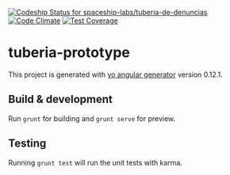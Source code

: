 [ ![Codeship Status for spaceship-labs/tuberia-de-denuncias](https://codeship.com/projects/2393d770-22cb-0133-9276-3a07b3152e0a/status?branch=master)](https://codeship.com/projects/96282)
[![Code Climate](https://codeclimate.com/github/spaceship-labs/tuberia-de-denuncias/badges/gpa.svg)](https://codeclimate.com/github/spaceship-labs/tuberia-de-denuncias)
[![Test Coverage](https://codeclimate.com/github/spaceship-labs/tuberia-de-denuncias/badges/coverage.svg)](https://codeclimate.com/github/spaceship-labs/tuberia-de-denuncias/coverage)


# tuberia-prototype

This project is generated with [yo angular generator](https://github.com/yeoman/generator-angular)
version 0.12.1.

## Build & development

Run `grunt` for building and `grunt serve` for preview.

## Testing

Running `grunt test` will run the unit tests with karma.
